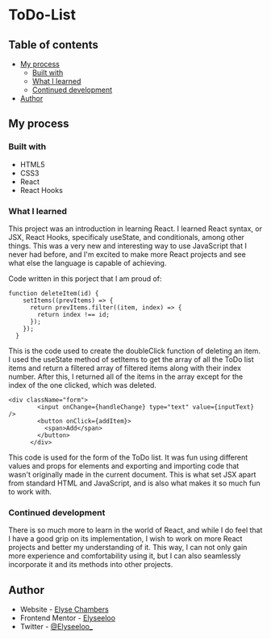 # ToDo-List

## Table of contents

- [My process](#my-process)
  - [Built with](#built-with)
  - [What I learned](#what-i-learned)
  - [Continued development](#continued-development)
- [Author](#author)

## My process

### Built with

- HTML5
- CSS3
- React
- React Hooks

### What I learned

This project was an introduction in learning React. I learned React syntax, or JSX, React Hooks, specificaly useState, and conditionals, among other things. This was a very new and interesting way to use JavaScript that I never had before, and I'm excited to make more React projects and see what else the language is capable of achieving. 

Code written in this porject that I am proud of:

```JSX
function deleteItem(id) {
    setItems((prevItems) => {
      return prevItems.filter((item, index) => {
        return index !== id;
      });
    });
  }
```

This is the code used to create the doubleClick function of deleting an item. I used the useState method of setItems to get the array of all the ToDo list items and return a filtered array of filtered items along with their index number. After this, I returned all of the items in the array except for the index of the one clicked, which was deleted.

```JSX
<div className="form">
        <input onChange={handleChange} type="text" value={inputText} />
        <button onClick={addItem}>
          <span>Add</span>
        </button>
      </div>
```

This code is used for the form of the ToDo list. It was fun using different values and props for elements and exporting and importing code that wasn't originally made in the current document. This is what set JSX apart from standard HTML and JavaScript, and is also what makes it so much fun to work with.

### Continued development

There is so much more to learn in the world of React, and while I do feel that I have a good grip on its implementation, I wish to work on more React projects and better my understanding of it. This way, I can not only gain more experience and comfortability using it, but I can also seamlessly incorporate it and its methods into other projects.

## Author

- Website - [Elyse Chambers](https://www.diaryofelyse.com)
- Frontend Mentor - [Elyseeloo](https://www.frontendmentor.io/profile/Elyseeloo)
- Twitter - [@Elyseeloo\_](https://www.twitter.com/elyseeloo_)
